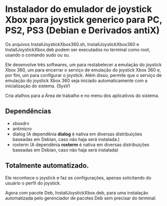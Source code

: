 # Instalador do emulador de joystick Xbox para joystick generico para PC, PS2, PS3 (Debian e Derivados antiX)

Os arquivos InstallJoystickXbox360.sh, InstallJoystickXbox360 e InstallJoystickXbox.deb  podem ser executados no terminal como root, usando o comando sudo ou su.

Ele desenvolve três softwares, um para restabelecer a emulação do joystick Xbox 360, um para encerrar o serviço de emulação do joystick Xbox 360 e, por fim, um para configurar o joystick. Além disso, permite que o serviço de emulação do joystick Xbox 360 seja iniciado automaticamente com a inicialização do sistema. (SysV)

Cria atalhos para a Área de trabalho e no menu dos aplicativos do sistema.

## Dependências

- xboxdrv
- antimicro
- dialog (A dependênia **dialog** é nativa em diversas distribuições baseadas em Debian, caso não haja será instalada.)
- roxterm (A dependênia **roxterm** é nativa em diversas distribuições baseadas em Debian, caso não haja será instalada)

## Totalmente automatizado.

Ele reconhece o joystick e faz as configurações, apenas solicitando do usuário o perfil do joystick.

Agora com pacote Deb, InstallJoystickXbox.deb, para uma instalação automatizada pelo gerenciador de pacotes Deb sem precisar do terminal.

